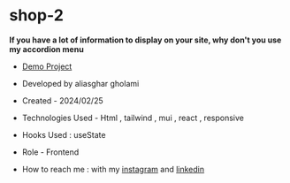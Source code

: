 # shop-2

**If you have a lot of information to display on your site, why don't you use my accordion menu**



- [Demo Project](https://shop-2-rho.vercel.app/)

- Developed by aliasghar gholami

- Created - 2024/02/25

- Technologies Used - Html , tailwind , mui , react , responsive

- Hooks Used : useState 

- Role - Frontend

- How to reach me : with my [instagram](https://www.instagram.com/aliasghar.gholami_dev) and [linkedin](https://www.linkedin.com/in/aliasghar-gholami-a1229a290)
